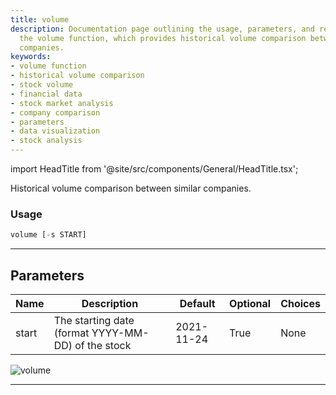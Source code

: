 ```yaml
---
title: volume
description: Documentation page outlining the usage, parameters, and results from
  the volume function, which provides historical volume comparison between similar
  companies.
keywords:
- volume function
- historical volume comparison
- stock volume
- financial data
- stock market analysis
- company comparison
- parameters
- data visualization
- stock analysis
---
```


import HeadTitle from '@site/src/components/General/HeadTitle.tsx';

<HeadTitle title="stocks/ca/volume - Reference | OpenBB Terminal Docs" />

Historical volume comparison between similar companies.

### Usage

```python
volume [-s START]
```

---

## Parameters

| Name | Description | Default | Optional | Choices |
| ---- | ----------- | ------- | -------- | ------- |
| start | The starting date (format YYYY-MM-DD) of the stock | 2021-11-24 | True | None |

![volume](https://user-images.githubusercontent.com/46355364/154074657-72976b1a-fc27-4917-8d43-95f5b54da32e.png)

---
